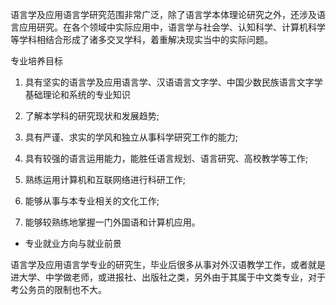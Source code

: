 语言学及应用语言学研究范围非常广泛，除了语言学本体理论研究之外，还涉及语言应用研究。在各个领域中实际应用中，语言学与社会学、认知科学、计算机科学等学科相结合形成了诸多交叉学科，着重解决现实当中的实际问题。

专业培养目标

1. 具有坚实的语言学及应用语言学、汉语语言文字学、中国少数民族语言文字学基础理论和系统的专业知识

2. 了解本学科的研究现状和发展趋势;

3. 具有严谨、求实的学风和独立从事科学研究工作的能力;

4. 具有较强的语言运用能力，能胜任语言规划、语言研究、高校教学等工作;

5. 熟练运用计算机和互联网络进行科研工作;

6. 能够从事与本专业相关的文化工作;

7. 能够较熟练地掌握一门外国语和计算机应用。

- 专业就业方向与就业前景

语言学及应用语言学专业的研究生，毕业后很多从事对外汉语教学工作，或者就是进大学、中学做老师，或进报社、出版社之类，另外由于其属于中文类专业，对于考公务员的限制也不大。

